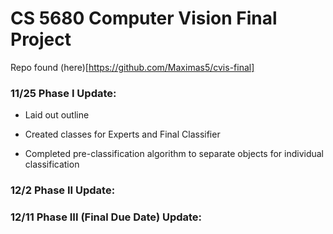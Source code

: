 # CS 5680 Computer Vision Final Project

Repo found (here)[https://github.com/Maximas5/cvis-final]

### 11/25 Phase I Update:

- Laid out outline

- Created classes for Experts and Final Classifier

- Completed pre-classification algorithm to separate objects for individual classification

### 12/2 Phase II Update:

### 12/11 Phase III (Final Due Date) Update:
